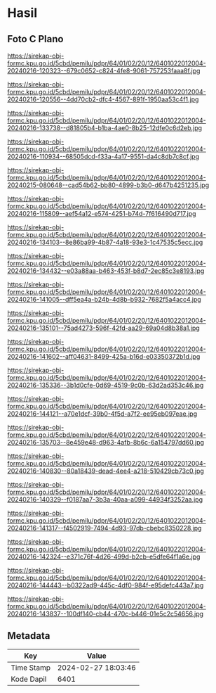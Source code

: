 # Hasil

## Foto C Plano

https://sirekap-obj-formc.kpu.go.id/5cbd/pemilu/pdpr/64/01/02/20/12/6401022012004-20240216-120323--679c0652-c824-4fe8-9061-757253faaa8f.jpg

https://sirekap-obj-formc.kpu.go.id/5cbd/pemilu/pdpr/64/01/02/20/12/6401022012004-20240216-120556--4dd70cb2-dfc4-4567-891f-1950aa53c4f1.jpg

https://sirekap-obj-formc.kpu.go.id/5cbd/pemilu/pdpr/64/01/02/20/12/6401022012004-20240216-133738--d81805b4-b1ba-4ae0-8b25-12dfe0c6d2eb.jpg

https://sirekap-obj-formc.kpu.go.id/5cbd/pemilu/pdpr/64/01/02/20/12/6401022012004-20240216-110934--68505dcd-f33a-4a17-9551-da4c8db7c8cf.jpg

https://sirekap-obj-formc.kpu.go.id/5cbd/pemilu/pdpr/64/01/02/20/12/6401022012004-20240215-080648--cad54b62-bb80-4899-b3b0-d647b4251235.jpg

https://sirekap-obj-formc.kpu.go.id/5cbd/pemilu/pdpr/64/01/02/20/12/6401022012004-20240216-115809--aef54a12-e574-4251-b74d-7f616490d717.jpg

https://sirekap-obj-formc.kpu.go.id/5cbd/pemilu/pdpr/64/01/02/20/12/6401022012004-20240216-134103--8e86ba99-4b87-4a18-93e3-1c47535c5ecc.jpg

https://sirekap-obj-formc.kpu.go.id/5cbd/pemilu/pdpr/64/01/02/20/12/6401022012004-20240216-134432--e03a88aa-b463-453f-b8d7-2ec85c3e8193.jpg

https://sirekap-obj-formc.kpu.go.id/5cbd/pemilu/pdpr/64/01/02/20/12/6401022012004-20240216-141005--dff5ea4a-b24b-4d8b-b932-7682f5a4acc4.jpg

https://sirekap-obj-formc.kpu.go.id/5cbd/pemilu/pdpr/64/01/02/20/12/6401022012004-20240216-135101--75ad4273-596f-42fd-aa29-69a04d8b38a1.jpg

https://sirekap-obj-formc.kpu.go.id/5cbd/pemilu/pdpr/64/01/02/20/12/6401022012004-20240216-141602--aff04631-8499-425a-b16d-e03350372b1d.jpg

https://sirekap-obj-formc.kpu.go.id/5cbd/pemilu/pdpr/64/01/02/20/12/6401022012004-20240216-135336--3b1d0cfe-0d69-4519-9c0b-63d2ad353c46.jpg

https://sirekap-obj-formc.kpu.go.id/5cbd/pemilu/pdpr/64/01/02/20/12/6401022012004-20240216-144121--a70e1dcf-39b0-4f5d-a7f2-ee95eb097eae.jpg

https://sirekap-obj-formc.kpu.go.id/5cbd/pemilu/pdpr/64/01/02/20/12/6401022012004-20240216-135703--8e459e48-d963-4afb-8b6c-6a154797dd60.jpg

https://sirekap-obj-formc.kpu.go.id/5cbd/pemilu/pdpr/64/01/02/20/12/6401022012004-20240216-140830--80a18439-dead-4ee4-a218-510429cb73c0.jpg

https://sirekap-obj-formc.kpu.go.id/5cbd/pemilu/pdpr/64/01/02/20/12/6401022012004-20240216-140329--f0187aa7-3b3a-40aa-a099-44934f3252aa.jpg

https://sirekap-obj-formc.kpu.go.id/5cbd/pemilu/pdpr/64/01/02/20/12/6401022012004-20240216-141317--f4502919-7494-4d93-97db-cbebc8350228.jpg

https://sirekap-obj-formc.kpu.go.id/5cbd/pemilu/pdpr/64/01/02/20/12/6401022012004-20240216-142324--e371c76f-4d26-499d-b2cb-e5dfe64f1a6e.jpg

https://sirekap-obj-formc.kpu.go.id/5cbd/pemilu/pdpr/64/01/02/20/12/6401022012004-20240216-144443--b0322ad9-445c-4df0-984f-e95defc443a7.jpg

https://sirekap-obj-formc.kpu.go.id/5cbd/pemilu/pdpr/64/01/02/20/12/6401022012004-20240216-143837--100df140-cb44-470c-b446-01e5c2c54656.jpg


## Metadata

| Key        | Value               |
| ---------- | ------------------- |
| Time Stamp | 2024-02-27 18:03:46 |
| Kode Dapil | 6401                |



